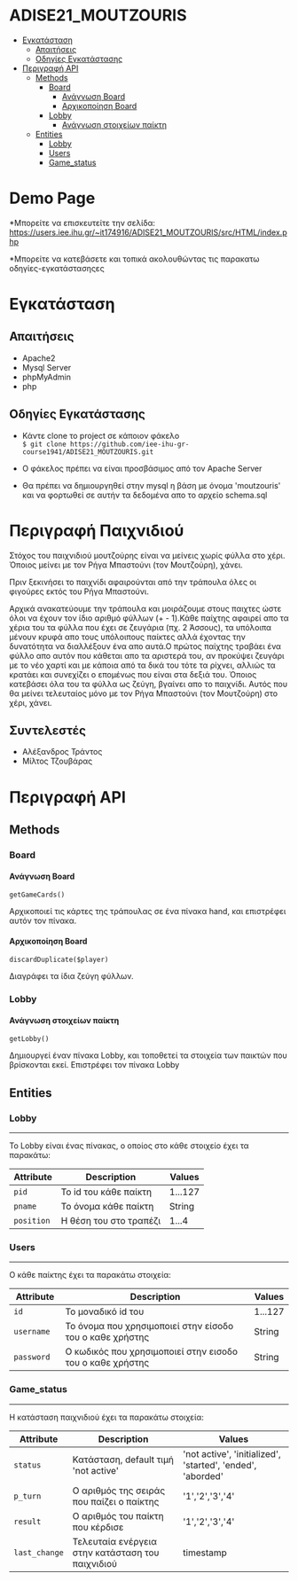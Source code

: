 # ADISE21_MOUTZOURIS
   * [Εγκατάσταση](#εγκατάσταση)
      * [Απαιτήσεις](#απαιτήσεις)
      * [Οδηγίες Εγκατάστασης](#οδηγίες-εγκατάστασης)
   * [Περιγραφή API](#περιγραφή-api)
      * [Methods](#methods)
         * [Board](#board)
            * [Ανάγνωση Board](#ανάγνωση-board)
            * [Αρχικοποίηση Board](#αρχικοποίηση-board)
         * [Lobby](#lobby)
            * [Ανάγνωση στοιχείων παίκτη](#ανάγνωση-στοιχείων-παίκτη)
      * [Entities](#entities)
         * [Lobby](#lobby-1)
         * [Users](#users)
         * [Game_status](#game_status)


# Demo Page

*Μπορείτε να επισκευτείτε την σελίδα: 
https://users.iee.ihu.gr/~it174916/ADISE21_MOUTZOURIS/src/HTML/index.php

*Μπορείτε να κατεβάσετε και τοπικά ακολουθώντας τις παρακατω οδηγίες-εγκατάστασηςες

# Εγκατάσταση

## Απαιτήσεις

* Apache2
* Mysql Server
* phpMyAdmin
* php

## Οδηγίες Εγκατάστασης

 * Κάντε clone το project σε κάποιον φάκελο <br/>
  `$ git clone https://github.com/iee-ihu-gr-course1941/ADISE21_MOUTZOURIS.git`

 * Ο φάκελος πρέπει να είναι προσβάσιμος από τον Apache Server 

 * Θα πρέπει να δημιουργηθεί στην mysql η βάση με όνομα 'moutzouris' και να φορτωθεί σε αυτήν τα δεδομένα απο το αρχείο schema.sql 


# Περιγραφή Παιχνιδιού

Στόχος του παιχνιδιού μουτζούρης είναι να μείνεις χωρίς φύλλα στο χέρι. Όποιος μείνει με τον Ρήγα Μπαστούνι
(τον Μουτζούρη), χάνει.

Πριν ξεκινήσει το παιχνίδι αφαιρούνται από την τράπουλα όλες οι φιγούρες εκτός του Ρήγα Μπαστούνι.

Αρχικά ανακατεύουμε την τράπουλα και μοιράζουμε στους παιχτες ώστε όλοι να έχουν τον ίδιο αριθμό φύλλων
(+ - 1).Κάθε παίχτης αφαιρεί απο τα χέρια του τα φύλλα που έχει σε ζευγάρια (πχ. 2 Άσσους), τα υπόλοιπα
μένουν κρυφά απο τους υπόλοιπους παίκτες αλλά έχοντας την δυνατότητα να διαλλέξουν ένα απο αυτά.Ο πρώτος
παίχτης τραβάει ένα φύλλο απο αυτόν που κάθεται απο τα αριστερά του, αν προκύψει ζευγάρι  με το νέο χαρτί και
με κάποια από τα δικά του τότε τα ρίχνει, αλλιώς τα κρατάει και συνεχίζει ο επομένως που είναι στα δεξιά του.
Όποιος κατεβάσει όλα του τα φύλλα ως ζεύγη, βγαίνει απο το παιχνίδι. Αυτός που θα μείνει τελευταίος μόνο με τον
Ρήγα Μπαστούνι (τον Μουτζούρη) στο χέρι, χάνει.


## Συντελεστές

* Αλέξανδρος Τράντος
* Μίλτος Τζουβάρας




# Περιγραφή API

## Methods


### Board
#### Ανάγνωση Board

```
getGameCards()
```
Αρχικοποιεί τις κάρτες της τράπουλας σε ένα πίνακα hand, και επιστρέφει αυτόν τον πίνακα.

#### Αρχικοποίηση Board
```
discardDuplicate($player)
```
Διαγράφει τα ίδια ζεύγη φύλλων.


### Lobby

#### Ανάγνωση στοιχείων παίκτη
```
getLobby()
```
Δημιουργεί έναν πίνακα Lobby, και τοποθετεί τα στοιχεία των παικτών που βρίσκονται εκεί. Επιστρέφει τον πίνακα Lobby 



## Entities


### Lobby
---------

Το Lobby είναι ένας πίνακας, ο οποίος στο κάθε στοιχείο έχει τα παρακάτω:


| Attribute                | Description                                  | Values                              |
| ------------------------ | -------------------------------------------- | ----------------------------------- |
| `pid`                    | Το id του κάθε παίκτη              		  | 1...127                              |
| `pname`                  | Το όνομα κάθε παίκτη              			  | String                              |
| `position`               | Η θέση του στο τραπέζι                       | 1...4                             	|


### Users
---------

O κάθε παίκτης έχει τα παρακάτω στοιχεία:


| Attribute                | Description                                  | Values                              |
| ------------------------ | -------------------------------------------- | ----------------------------------- |
| `id`               	   | Το μοναδικό id του                           | 1...127                              |
| `username`               | To όνομα που χρησιμοποιεί στην είσοδο του ο καθε χρήστης   | String                |
| `password  `             | Ο κωδικός που χρησιμοποιεί στην εισοδο του ο καθε χρήστης | String |


### Game_status
---------

H κατάσταση παιχνιδιού έχει τα παρακάτω στοιχεία:


| Attribute                | Description                                  | Values                              |
| ------------------------ | -------------------------------------------- | ----------------------------------- |
| `status  `               | Κατάσταση, default τιμή 'not active'             | 'not active', 'initialized', 'started', 'ended', 'aborded'     |
| `p_turn`                 | Ο αριθμός της σειράς που παίζει ο παίκτης        | '1','2','3','4'|
| `result`                 | Ο αριθμός του παίκτη που κέρδισε |'1','2','3','4'|
| `last_change`            | Τελευταία ενέργεια στην κατάσταση του παιχνιδιού         | timestamp |
